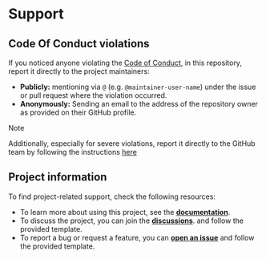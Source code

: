 <!--
SPDX-FileCopyrightText: © 2025 open-nudge <https://github.com/open-nudge>
SPDX-FileContributor: szymonmaszke <github@maszke.co>

SPDX-License-Identifier: Apache-2.0
-->

# Support

## Code Of Conduct violations

If you noticed anyone violating the [Code of Conduct](./CODE_OF_CONDUCT.md),
in this repository, report it directly to the project maintainers:

- __Publicly:__ mentioning via `@` (e.g. `@maintainer-user-name`) under the issue
    or pull request where the violation occurred.
- __Anonymously:__ Sending an email to the address of the repository owner
    as provided on their GitHub profile.

<!-- vale off -->

> [!NOTE]
> Additionally, especially for severe violations, report it
> directly to the GitHub team by following the instructions
> [here](https://docs.github.com/en/github/building-a-strong-community/reporting-abuse-or-spam)

<!-- vale on -->

## Project information

To find project-related support, check the following resources:

- To learn more about using this project, see the
    [__documentation__](https://open-nudge.github.io/lintkit).
- To discuss the project, you can join the
    [__discussions__](https://github.com/open-nudge/lintkit/discussions).
    and follow the provided template.
- To report a bug or request a feature, you can
    [__open an issue__](https://github.com/open-nudge/lintkit/issues)
    and follow the provided template.
